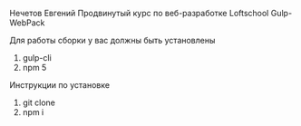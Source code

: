 Нечетов Евгений
Продвинутый курс по веб-разработке Loftschool
Gulp-WebPack

Для работы сборки у вас должны быть установлены
1. gulp-cli
2. npm 5

Инструкции по установке
1. git clone
2. npm i
